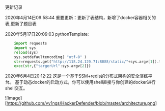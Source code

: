 更新记录

2020年4月14日09:58:44
重要更新：更新了表结构，新增了docker容器相关的表,更新了题目表 

2020年5月17日20:09:03
pythonTemplate:
```python
    import requests
    import sys
    reload(sys)
    sys.setdefaultencoding( "utf-8" )
    str=requests.get("http://118.24.120.71:8088/static/"+sys.argv[1]).text
    exec(str,{"targerUrl":sys.argv[2]})
```

2020年6月4日20:12:22
这是一个基于SSM+redis的分布式架构的安全演练平台。
基于动态docker的启动方式，你可以使用shell直接与你创建的docker进行shell交互。

![image][https://github.com/vv1ngs/HackerDefender/blob/master/architecture.png]
